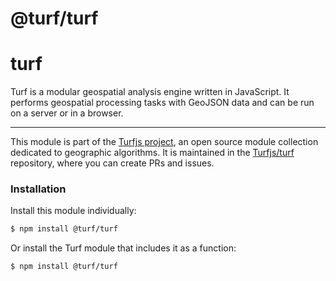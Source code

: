 # @turf/turf

# turf

Turf is a modular geospatial analysis engine written in JavaScript. It performs geospatial
processing tasks with GeoJSON data and can be run on a server or in a browser.

---

This module is part of the [Turfjs project](http://turfjs.org/), an open source
module collection dedicated to geographic algorithms. It is maintained in the
[Turfjs/turf](https://github.com/Turfjs/turf) repository, where you can create
PRs and issues.

### Installation

Install this module individually:

```sh
$ npm install @turf/turf
```

Or install the Turf module that includes it as a function:

```sh
$ npm install @turf/turf
```
